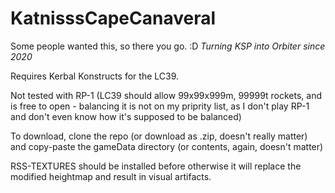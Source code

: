 # KatnisssCapeCanaveral

Some people wanted this, so there you go. :D
*Turning KSP into Orbiter since 2020*

Requires Kerbal Konstructs for the LC39.

Not tested with RP-1 (LC39 should allow 99x99x999m, 99999t rockets, and is free to open - balancing it is not on my priprity list, as I don't play RP-1 and don't even know how it's supposed to be balanced)

To download, clone the repo (or download as .zip, doesn't really matter) and copy-paste the gameData directory (or contents, again, doesn't matter)

RSS-TEXTURES should be installed before otherwise it will replace the modified heightmap and result in visual artifacts.
